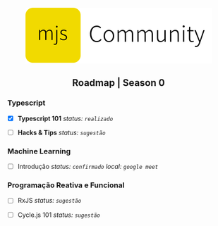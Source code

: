 <p align=center>
  <img
    src="https://raw.githubusercontent.com/mjs-community/admin/master/brand/logo-horizontal.svg?" />
</p>

<h2 align=center> Roadmap | Season 0 </h2>

### Typescript
- [x] **Typescript 101**
_status: `realizado`_

- [ ] **Hacks & Tips**
_status: `sugestão`_

### Machine Learning
- [ ] Introdução
_status: `confirmado`</em>_
_local: `google meet`_

### Programação Reativa e Funcional
- [ ] RxJS
_status: `sugestão`_

- [ ] Cycle.js 101
_status: `sugestão`_
